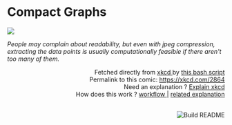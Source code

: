 # <b>Compact Graphs</b>

[![](https://imgs.xkcd.com/comics/compact_graphs.png)](https://xkcd.com/2864)

<i>People may complain about readability, but even with jpeg compression, extracting the data points is usually computationally feasible if there aren&#39;t too many of them.</i>

<div align="right">
  Fetched directly from
  <a href="https://xkcd.com">
    xkcd
  </a>
  by
  <a href="https://github.com/Vanille-N/Vanille-N/blob/master/fetch">
    this bash script
  </a>
</div>
<div align="right">
  Permalink to this comic:
  <a href="https://xkcd.com/2864">
    https://xkcd.com/2864
  </a>
</div>
<div align="right">
  Need an explanation ?
  <a href="https://www.explainxkcd.com/wiki/index.php/2864">
    Explain xkcd
  </a>
</div>
<div align="right">
  How does this work ?
  <a href="https://github.com/Vanille-N/Vanille-N/blob/master/.github/workflows/build.yml">
    workflow
  </a>
  |
  <a href="https://simonwillison.net/2020/Jul/10/self-updating-profile-readme/">
    related explanation
  </a>
</div><br>

<a href="https://github.com/Vanille-N/Vanille-N/actions"><img src="https://github.com/Vanille-N/Vanille-N/workflows/Build%20README/badge.svg" align="right" alt="Build README"></a>
